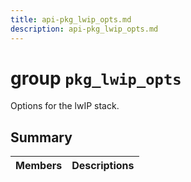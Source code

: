 ```yaml
---
title: api-pkg_lwip_opts.md
description: api-pkg_lwip_opts.md
---
```

# group `pkg_lwip_opts` 

Options for the lwIP stack.

## Summary

 Members                        | Descriptions                                
--------------------------------|---------------------------------------------


